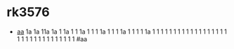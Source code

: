 # rk3576
* [aa](#aa)
1a
1a
11a
1a
1
1a
1
1
1a
1
1
1
1a
1
1
1
1a
1
1
1
1
1a
1
1
1
1
1
1
1
1
1
1
1
1
1
1
1
1
1
1
1
1
1
1
1
1
1
1
1
1
1
1
1
1
#aa
